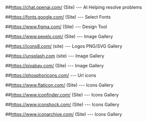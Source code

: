 ##https://chat.openai.com/ (Site) --- AI Helping resolve problems

##https://fonts.google.com/ (Site) --- Select Fonts

##https://www.figma.com/ (Site) --- Design Tool

##https://www.pexels.com/ (Site) --- Image Gallery

##https://icons8.com/ (site) --- Logos PNG/SVG Gallery

##https://unsplash.com (site) --- Image Gallery

##https://pixabay.com/ (Site) --- Image Gallery

##https://phosphoricons.com/ --- Url icons

##https://www.flaticon.com/ (Site) --- Icons Gallery

##https://www.iconfinder.com/ (Site) --- Icons Gallery

##https://www.iconshock.com/ (Site) --- Icons Gallery

##https://www.iconarchive.com/ (Site) --- Icons Gallery



